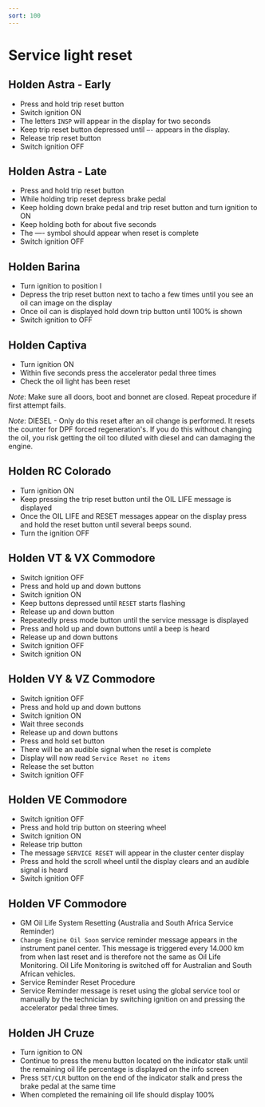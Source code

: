 ```yaml
---
sort: 100
---
```

# Service light reset

 ## Holden Astra - Early

* Press and hold trip reset button
* Switch ignition ON
* The letters `INSP` will appear in the display for two seconds
* Keep trip reset button depressed until `—-` appears in the display.
* Release trip reset button
* Switch ignition OFF

## Holden Astra - Late

* Press and hold trip reset button
* While holding trip reset depress brake pedal
* Keep holding down brake pedal and trip reset button and turn ignition to ON
* Keep holding both for about five seconds
* The —- symbol should appear when reset is complete
* Switch ignition OFF

## Holden Barina

* Turn ignition to position I
* Depress the trip reset button next to tacho a few times until you see an oil can image on the display
* Once oil can is displayed hold down trip button until 100% is shown
* Switch ignition to OFF

## Holden Captiva

* Turn ignition ON
* Within five seconds press the accelerator pedal three times
* Check the oil light has been reset

_Note_: Make sure all doors, boot and bonnet are closed. Repeat procedure if first attempt fails.

_Note_: DIESEL - Only do this reset after an oil change is performed. It resets the counter for DPF forced regeneration's. If you do this without changing the oil, you risk getting the oil too diluted with diesel and can damaging the engine.

## Holden RC Colorado

* Turn ignition ON
* Keep pressing the trip reset button until the OIL LIFE message is displayed
* Once the OIL LIFE and RESET messages appear on the display press and hold the reset button until several beeps sound.
* Turn the ignition OFF

## Holden VT & VX Commodore

* Switch ignition OFF
* Press and hold up and down buttons
* Switch ignition ON
* Keep buttons depressed until `RESET` starts flashing
* Release up and down button
* Repeatedly press mode button until the service message is displayed
* Press and hold up and down buttons until a beep is heard
* Release up and down buttons
* Switch ignition OFF
* Switch ignition ON

## Holden VY & VZ Commodore

* Switch ignition OFF
* Press and hold up and down buttons
* Switch ignition ON
* Wait three seconds
* Release up and down buttons
* Press and hold set button
* There will be an audible signal when the reset is complete
* Display will now read `Service Reset no items`
* Release the set button
* Switch ignition OFF

## Holden VE Commodore

* Switch ignition OFF
* Press and hold trip button on steering wheel
* Switch ignition ON
* Release trip button
* The message `SERVICE RESET` will appear in the cluster center display
* Press and hold the scroll wheel until the display clears and an audible signal is heard
* Switch ignition OFF

## Holden VF Commodore

* GM Oil Life System Resetting (Australia and South Africa Service Reminder)
* `Change Engine Oil Soon` service reminder message appears in the instrument panel center. This message is triggered every 14.000 km from when last reset and is therefore not the same as Oil Life Monitoring. Oil Life Monitoring is switched off for Australian and South African vehicles.
* Service Reminder Reset Procedure
* Service Reminder message is reset using the global service tool or manually by the technician by switching ignition on and pressing the accelerator pedal three times.

## Holden JH Cruze

* Turn ignition to ON
* Continue to press the menu button located on the indicator stalk until the remaining oil life percentage is displayed on the info screen
* Press `SET/CLR` button on the end of the indicator stalk and press the brake pedal at the same time
* When completed the remaining oil life should display 100%
